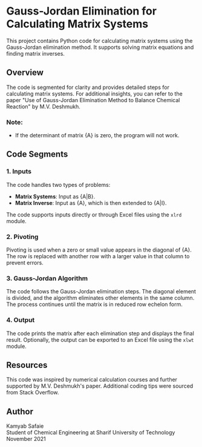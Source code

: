 # Gauss-Jordan Elimination for Calculating Matrix Systems

This project contains Python code for calculating matrix systems using the Gauss-Jordan elimination method. It supports solving matrix equations and finding matrix inverses.

## Overview

The code is segmented for clarity and provides detailed steps for calculating matrix systems. For additional insights, you can refer to the paper "Use of Gauss-Jordan Elimination Method to Balance Chemical Reaction" by M.V. Deshmukh.

### Note:
- If the determinant of matrix {A} is zero, the program will not work.

## Code Segments

### 1. Inputs
The code handles two types of problems:
- **Matrix Systems**: Input as {A|B}.
- **Matrix Inverse**: Input as {A}, which is then extended to {A|I}.

The code supports inputs directly or through Excel files using the `xlrd` module.

### 2. Pivoting
Pivoting is used when a zero or small value appears in the diagonal of {A}. The row is replaced with another row with a larger value in that column to prevent errors.

### 3. Gauss-Jordan Algorithm
The code follows the Gauss-Jordan elimination steps. The diagonal element is divided, and the algorithm eliminates other elements in the same column. The process continues until the matrix is in reduced row echelon form.

### 4. Output
The code prints the matrix after each elimination step and displays the final result. Optionally, the output can be exported to an Excel file using the `xlwt` module.

## Resources
This code was inspired by numerical calculation courses and further supported by M.V. Deshmukh's paper. Additional coding tips were sourced from Stack Overflow.

## Author
Kamyab Safaie  
Student of Chemical Engineering at Sharif University of Technology  
November 2021
